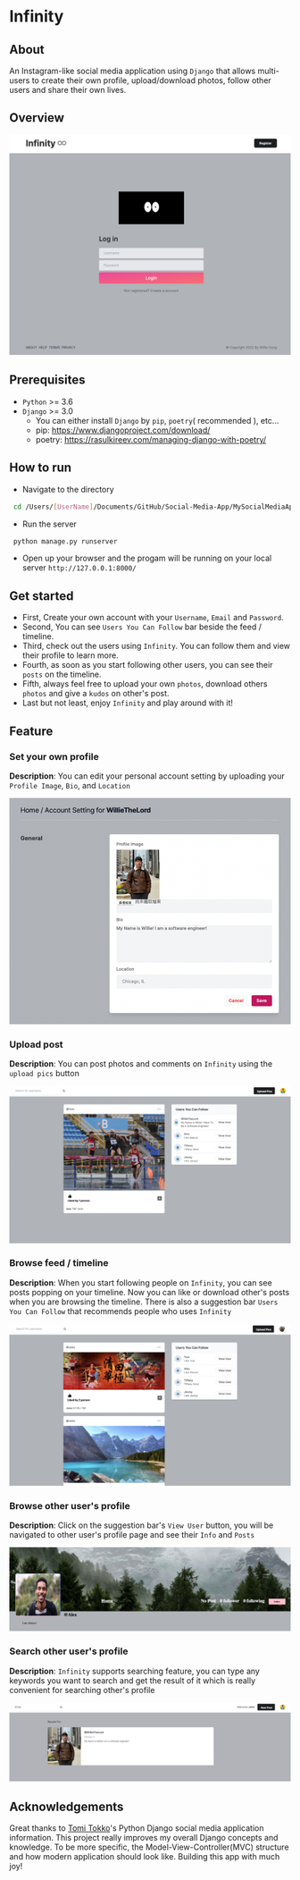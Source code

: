 # Infinity
## About
An Instagram-like social media application using ```Django``` that allows multi-users to create their own profile, upload/download photos, follow other users and share their own lives. 

## Overview
<img src="./assets/overview.png" />


## Prerequisites
- ```Python``` >= 3.6
- ```Django``` >= 3.0
  - You can either install ```Django``` by ```pip```, ```poetry```( recommended ), etc...
  - pip: https://www.djangoproject.com/download/
  - poetry: https://rasulkireev.com/managing-django-with-poetry/

## How to run
- Navigate to the directory 
``` bash
 cd /Users/[UserName]/Documents/GitHub/Social-Media-App/MySocialMediaApp/my_social_media
```
- Run the server
``` bash
 python manage.py runserver
```
- Open up your browser and the progam will be running on your local server ```http://127.0.0.1:8000/```

## Get started
- First, Create your own account  with your ```Username```, ```Email``` and ```Password```.
- Second, You can see ```Users You Can Follow``` bar beside the feed / timeline.
- Third, check out the users using ```Infinity```. You can follow them and view their profile to learn more.
- Fourth, as soon as you start following other users, you can see their ```posts``` on the timeline.
- Fifth, always feel free to upload your own ```photos```, download others ```photos``` and give a ```kudos``` on other's post.
- Last but not least, enjoy ```Infinity``` and play around with it!

## Feature
### Set your own profile
  **Description**: You can edit your personal account setting by uploading your ```Profile Image```, ```Bio```, and  ```Location```

  <img src="./assets/profile_setting.png" />
  
### Upload post
  **Description**: You can post photos and comments on ```Infinity``` using the ```upload pics``` button

  <img src="./assets/post.png" />

### Browse feed / timeline
**Description**: When you start following people on ```Infinity```, you can see posts popping on your timeline. Now you can like or download other's posts when you are browsing the timeline. There is also a suggestion bar ```Users You Can Follow``` that recommends people who uses ```Infinity```

  <img src="./assets/feed.jpeg" />

### Browse other user's profile
**Description**: Click on the suggestion bar's ```View User``` button, you will be navigated to other user's profile page and see their ```Info``` and ```Posts```

<img src="./assets/other_profile.png" />


### Search other user's profile
**Description**: ```Infinity``` supports searching feature, you can type any keywords you want to search and get the result of it which is really convenient for searching other's profile

<img src="./assets/search_profile.png" />


## Acknowledgements
Great thanks to [Tomi Tokko](https://github.com/tomitokko)'s Python Django social media application information. This project really improves my overall Django concepts and knowledge. To be more specific, the Model-View-Controller(MVC) structure and how modern application should look like. Building this app with much joy!



